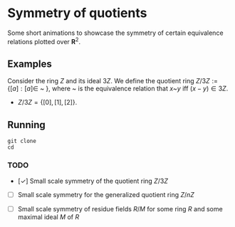 # Symmetry of quotients

Some short animations to showcase the symmetry of certain equivalence relations plotted over $\mathbf{R}^2$.

## Examples
Consider the ring $Z$ and its ideal $3Z$. We define the quotient ring $Z/3Z := \{[a] : [a]\in$ ~ $\}$, where ~ is the equivalence relation that $x$~$y$ iff $(x-y) \in 3Z$.
* $Z/3Z = \{[0], [1], [2]\}$.





## Running

~~~
git clone 
cd 
~~~


### TODO

- [✓] Small scale symmetry of the quotient ring $Z/3Z$
- [ ] Small scale symmetry for the generalized quotient ring $Z/nZ$
- [ ] Small scale symmetry of residue fields $R/M$ for some ring $R$ and some maximal ideal $M$ of $R$


